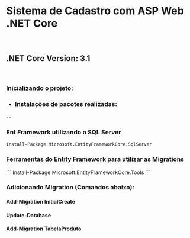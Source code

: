 <h1>Sistema de Cadastro com ASP Web .NET Core</h1> <br/>
<h2>.NET Core Version: 3.1</h2> <br/>

<h3>Inicializando o projeto: </h3>

- <h3>Instalações de pacotes realizadas:</h3>
-- <h3>Ent Framework utilizando o SQL Server </h3>
```
Install-Package Microsoft.EntityFrameworkCore.SqlServer
```
<h3>Ferramentas do Entity Framework para utilizar as Migrations</h3>
```
Install-Package Microsoft.EntityFrameworkCore.Tools
```
<h3> Adicionando Migration (Comandos abaixo):</h3>
<h4> Add-Migration InitialCreate</h4>
<h4> Update-Database</h4>
<h4>Add-Migration TabelaProduto</h4>